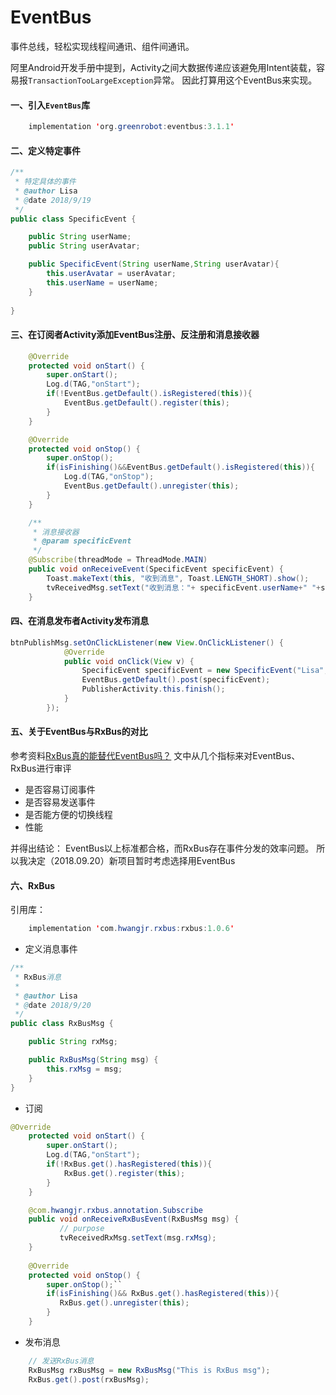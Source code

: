 # EventBus
事件总线，轻松实现线程间通讯、组件间通讯。

阿里Android开发手册中提到，Activity之间大数据传递应该避免用Intent装载，容易报`TransactionTooLargeException`异常。
因此打算用这个EventBus来实现。

#### 一、引入`EventBus`库

```java
    implementation 'org.greenrobot:eventbus:3.1.1'
```

#### 二、定义特定事件
```java
/**
 * 特定具体的事件
 * @author Lisa
 * @date 2018/9/19
 */
public class SpecificEvent {

    public String userName;
    public String userAvatar;

    public SpecificEvent(String userName,String userAvatar){
        this.userAvatar = userAvatar;
        this.userName = userName;
    }
    
}

```

#### 三、在订阅者Activity添加EventBus注册、反注册和消息接收器
```java
    @Override
    protected void onStart() {
        super.onStart();
        Log.d(TAG,"onStart");
        if(!EventBus.getDefault().isRegistered(this)){
            EventBus.getDefault().register(this);
        }
    }

    @Override
    protected void onStop() {
        super.onStop();
        if(isFinishing()&&EventBus.getDefault().isRegistered(this)){
            Log.d(TAG,"onStop");
            EventBus.getDefault().unregister(this);
        }
    }

    /**
     * 消息接收器
     * @param specificEvent
     */
    @Subscribe(threadMode = ThreadMode.MAIN)
    public void onReceiveEvent(SpecificEvent specificEvent) {
        Toast.makeText(this, "收到消息", Toast.LENGTH_SHORT).show();
        tvReceivedMsg.setText("收到消息："+ specificEvent.userName+" "+specificEvent.userAvatar);
    }
```

#### 四、在消息发布者Activity发布消息
```java
btnPublishMsg.setOnClickListener(new View.OnClickListener() {
            @Override
            public void onClick(View v) {
                SpecificEvent specificEvent = new SpecificEvent("Lisa","iamgeUrl");
                EventBus.getDefault().post(specificEvent);
                PublisherActivity.this.finish();
            }
        });
```

#### 五、关于EventBus与RxBus的对比
参考资料[RxBus真的能替代EventBus吗？](https://www.jianshu.com/p/669eda5dc5a4)
文中从几个指标来对EventBus、RxBus进行审评
+ 是否容易订阅事件
+ 是否容易发送事件
+ 是否能方便的切换线程
+ 性能

并得出结论：
EventBus以上标准都合格，而RxBus存在事件分发的效率问题。
所以我决定（2018.09.20）新项目暂时考虑选择用EventBus


#### 六、RxBus
引用库：
```java
    implementation 'com.hwangjr.rxbus:rxbus:1.0.6'
```
+ 定义消息事件
```java
/**
 * RxBus消息
 *
 * @author Lisa
 * @date 2018/9/20
 */
public class RxBusMsg {

    public String rxMsg;

    public RxBusMsg(String msg) {
        this.rxMsg = msg;
    }
}
```

+ 订阅
```java
@Override
    protected void onStart() {
        super.onStart();
        Log.d(TAG,"onStart");
        if(!RxBus.get().hasRegistered(this)){
            RxBus.get().register(this);
        }
    }

    @com.hwangjr.rxbus.annotation.Subscribe
    public void onReceiveRxBusEvent(RxBusMsg msg) {
           // purpose
           tvReceivedRxMsg.setText(msg.rxMsg);
    }
    
    @Override
    protected void onStop() {
        super.onStop();``
        if(isFinishing()&& RxBus.get().hasRegistered(this)){
           RxBus.get().unregister(this);
        }
    }
```


+ 发布消息
```java
    // 发送RxBus消息
    RxBusMsg rxBusMsg = new RxBusMsg("This is RxBus msg");
    RxBus.get().post(rxBusMsg);
```
